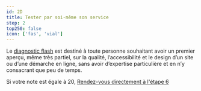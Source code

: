 ```yaml
---
id: 2D
title: Tester par soi-même son service
step: 2
top250: false
icon: ['fas', 'vial']
---
```


Le [diagnostic flash](/outils/diag/) est destiné à toute personne souhaitant avoir un premier aperçu, même très partiel, sur la qualité, l’accessibilité et le design d’un site ou d’une démarche en ligne, sans avoir d’expertise particulière et en n’y consacrant que peu de temps. 

Si votre note est égale à 20, <a href="#">Rendez-vous directement à l'étape 6</a>

